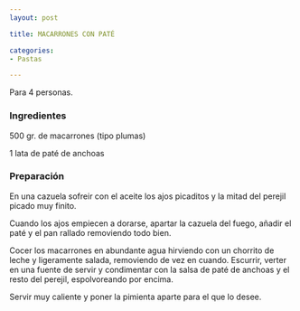 ```yaml
---
layout: post

title: MACARRONES CON PATÉ

categories:
- Pastas

---
```

Para 4 personas.

<h3>Ingredientes</h3>

500 gr. de macarrones (tipo plumas)

1 lata de paté de anchoas

<h3>Preparación</h3>

En una cazuela sofreir con el aceite los ajos picaditos y la mitad del perejil picado muy finito.

Cuando los ajos empiecen a dorarse, apartar la cazuela del fuego, añadir el paté y el pan rallado removiendo todo bien.

Cocer los macarrones en abundante agua hirviendo con un chorrito de leche y ligeramente salada, removiendo de vez en cuando. Escurrir, verter en una fuente de servir y condimentar con la salsa de paté de anchoas y el resto del perejil, espolvoreando por encima.

Servir muy caliente y poner la pimienta aparte para el que lo desee.